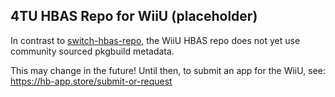 ## 4TU HBAS Repo for WiiU (placeholder)
In contrast to [switch-hbas-repo](https://github.com/fortheusers/switch-hbas-repo), the WiiU HBAS repo does not yet use community sourced pkgbuild metadata.

This may change in the future! Until then, to submit an app for the WiiU, see: https://hb-app.store/submit-or-request
